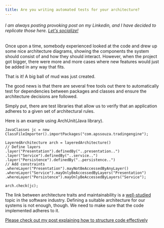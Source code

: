 ```yaml
---
title: Are you writing automated tests for your architecture?
---
```


###### I am always posting provoking post on my Linkedin, and I have decided to replicate those here. [Let's socialize!](https://www.linkedin.com/in/alexsandro-souza-dev)

Once upon a time, somebody experienced looked at the code and drew up some nice architecture diagrams, showing the components the system should consist of and how they should interact. However, when the project got bigger, there were more and more cases where new features would just be added in any way that fits.

That is it! A big ball of mud was just created.

The good news is that there are several free tools out there to automatically test for dependencies between packages and classes and ensure the architecture decisions are followed.

Simply put, there are test libraries that allow us to verify that an application adheres to a given set of architectural rules.

Here is an example using ArchUnit(Java library).

```
JavaClasses jc = new ClassFileImporter().importPackages("com.apssouza.tradingengine");

LayeredArchitecture arch = layeredArchitecture() 
// Define layers 
.layer("Presentation").definedBy("..presentation..")
.layer("Service").definedBy("..service..") 
.layer("Persistence").definedBy("..persistence..") 
// Add constraints 
.whereLayer("Presentation").mayNotBeAccessedByAnyLayer() 
.whereLayer("Service").mayOnlyBeAccessedByLayers("Presentation") 
.whereLayer("Persistence").mayOnlyBeAccessedByLayers("Service"); 

arch.check(jc);
```

The link between architecture traits and maintainability is a [well-studied](https://www.diva-portal.org/smash/get/diva2:837619/FULLTEXT01.pdf) topic in the software industry. Defining a suitable architecture for our systems is not enough, though. We need to make sure that the code implemented adheres to it.

[Please check out my post explaining how to structure code effectively](https://dev.to/apssouza22/we-are-structuring-software-incorrectly-4oab)
